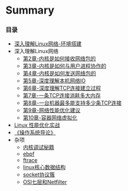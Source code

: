 # Summary

### 目录
* [深入理解Linux网络-环境搭建](docs/environment-construction.md)
* 深入理解Linux网络
  * [第2章-内核是如何接收网络包的](docs/chapter-02.md)
  * [第3章-内核是如何与用户进程协作的](docs/chapter-03.md)
  * [第4章-内核是如何发送网络包的](docs/chapter-04.md)
  * [第5章-深度理解本机网络IO](docs/chapter-05.md)
  * [第6章-深度理解TCP连接建立过程](docs/chapter-06.md)
  * [第7章-一条TCP连接消耗多大内存](docs/chapter-07.md)
  * [第8章-一台机器最多能支持多少条TCP连接](docs/chapter-08.md)
  * [第9章-网络性能优化建议](docs/chapter-09.md)
  * [第10章-容器网络虚拟化](docs/chapter-10.md)
* [Linux 性能优化实战](docs/linux-combat.md)
* [《操作系统导论》](https://xing393939.github.io/ostep-study/)
* 杂项
  * [内核调试秘籍](docs/kernel-debug.md)
  * [ebpf](docs/ebpf.md)
  * [ftrace](docs/ftrace.md)
  * [linux核心数据结构](docs/core-data-structure.md)
  * [socket协议簇](docs/protocol-suite.md)
  * [OSI七层和Netfilter](docs/osi_and_netfilter.md)
